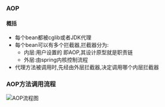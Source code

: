 ### AOP

#### 概括

+ 每个bean都被cglib或者JDK代理
+ 每个bean可以有多个拦截器,拦截器分为:
  + 内层:用户设置的 即AOP,其设计原型就是职责链
  + 外层:由spring内核控制流程
+ 代理方法被调用时,先经由外层拦截器,决定调用哪个内层拦截器

### AOP方法调用流程

![AOP流程图](https://user-gold-cdn.xitu.io/2018/10/12/16665e02ae84637a?imageslim)

